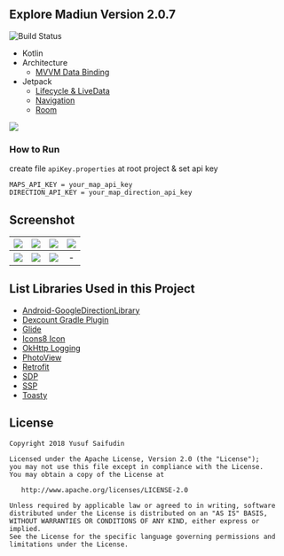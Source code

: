 ## Explore Madiun Version 2.0.7 ##
![Build Status](https://github.com/yoesuv/ExploreMadiun/actions/workflows/github-actions.yml/badge.svg)

* Kotlin
* Architecture
  - [MVVM Data Binding](https://developer.android.com/topic/libraries/data-binding)
* Jetpack
  - [Lifecycle & LiveData](https://developer.android.com/jetpack/androidx/releases/lifecycle)
  - [Navigation](https://developer.android.com/jetpack/androidx/releases/navigation)
  - [Room](https://developer.android.com/jetpack/androidx/releases/room)

[![](https://i.imgur.com/vbFJRFm.png)](https://play.google.com/store/apps/details?id=com.yoesuv.infomadiun)  

### How to Run ###
create file ```apiKey.properties``` at root project & set api key
```
MAPS_API_KEY = your_map_api_key
DIRECTION_API_KEY = your_map_direction_api_key
```
## Screenshot ##
| ![](https://i.imgur.com/6mJ6jcC.jpg) | ![](https://i.imgur.com/uQXmu0d.jpg) | ![](https://i.imgur.com/1X3DfHd.jpg) | ![](https://i.imgur.com/pl3ZC1z.jpg) |
| :-----: | :-----: | :-----: | :-----: |
| ![](https://i.imgur.com/djxZpGl.jpg) | ![](https://i.imgur.com/E9cIQrV.jpg) | ![](https://i.imgur.com/XweVUYA.jpg) | - |


## List Libraries Used in this Project ##
* [Android-GoogleDirectionLibrary](https://github.com/akexorcist/Android-GoogleDirectionLibrary)
* [Dexcount Gradle Plugin](https://github.com/KeepSafe/dexcount-gradle-plugin)
* [Glide](https://github.com/bumptech/glide)
* [Icons8 Icon](https://icons8.com/)
* [OkHttp Logging](https://github.com/square/okhttp/tree/master/okhttp-logging-interceptor)
* [PhotoView](https://github.com/chrisbanes/PhotoView)
* [Retrofit](https://github.com/square/retrofit)
* [SDP](https://github.com/intuit/sdp)
* [SSP](https://github.com/intuit/ssp)
* [Toasty](https://github.com/GrenderG/Toasty)


## License ##

    Copyright 2018 Yusuf Saifudin

    Licensed under the Apache License, Version 2.0 (the "License");
    you may not use this file except in compliance with the License.
    You may obtain a copy of the License at

       http://www.apache.org/licenses/LICENSE-2.0

    Unless required by applicable law or agreed to in writing, software
    distributed under the License is distributed on an "AS IS" BASIS,
    WITHOUT WARRANTIES OR CONDITIONS OF ANY KIND, either express or implied.
    See the License for the specific language governing permissions and
    limitations under the License.